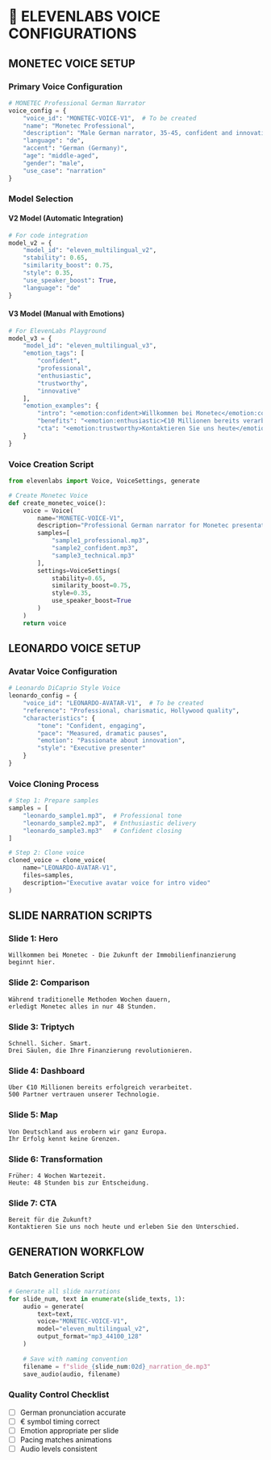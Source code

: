 # 🎤 ELEVENLABS VOICE CONFIGURATIONS

## MONETEC VOICE SETUP

### Primary Voice Configuration
```python
# MONETEC Professional German Narrator
voice_config = {
    "voice_id": "MONETEC-VOICE-V1",  # To be created
    "name": "Monetec Professional",
    "description": "Male German narrator, 35-45, confident and innovative",
    "language": "de",
    "accent": "German (Germany)",
    "age": "middle-aged",
    "gender": "male",
    "use_case": "narration"
}
```

### Model Selection

#### V2 Model (Automatic Integration)
```python
# For code integration
model_v2 = {
    "model_id": "eleven_multilingual_v2",
    "stability": 0.65,
    "similarity_boost": 0.75,
    "style": 0.35,
    "use_speaker_boost": True,
    "language": "de"
}
```

#### V3 Model (Manual with Emotions)
```python
# For ElevenLabs Playground
model_v3 = {
    "model_id": "eleven_multilingual_v3",
    "emotion_tags": [
        "confident",
        "professional",
        "enthusiastic",
        "trustworthy",
        "innovative"
    ],
    "emotion_examples": {
        "intro": "<emotion:confident>Willkommen bei Monetec</emotion:confident>",
        "benefits": "<emotion:enthusiastic>€10 Millionen bereits verarbeitet</emotion:enthusiastic>",
        "cta": "<emotion:trustworthy>Kontaktieren Sie uns heute</emotion:trustworthy>"
    }
}
```

### Voice Creation Script

```python
from elevenlabs import Voice, VoiceSettings, generate

# Create Monetec Voice
def create_monetec_voice():
    voice = Voice(
        name="MONETEC-VOICE-V1",
        description="Professional German narrator for Monetec presentations",
        samples=[
            "sample1_professional.mp3",
            "sample2_confident.mp3",
            "sample3_technical.mp3"
        ],
        settings=VoiceSettings(
            stability=0.65,
            similarity_boost=0.75,
            style=0.35,
            use_speaker_boost=True
        )
    )
    return voice
```

## LEONARDO VOICE SETUP

### Avatar Voice Configuration
```python
# Leonardo DiCaprio Style Voice
leonardo_config = {
    "voice_id": "LEONARDO-AVATAR-V1",  # To be created
    "reference": "Professional, charismatic, Hollywood quality",
    "characteristics": {
        "tone": "Confident, engaging",
        "pace": "Measured, dramatic pauses",
        "emotion": "Passionate about innovation",
        "style": "Executive presenter"
    }
}
```

### Voice Cloning Process
```python
# Step 1: Prepare samples
samples = [
    "leonardo_sample1.mp3",  # Professional tone
    "leonardo_sample2.mp3",  # Enthusiastic delivery
    "leonardo_sample3.mp3"   # Confident closing
]

# Step 2: Clone voice
cloned_voice = clone_voice(
    name="LEONARDO-AVATAR-V1",
    files=samples,
    description="Executive avatar voice for intro video"
)
```

## SLIDE NARRATION SCRIPTS

### Slide 1: Hero
```text
Willkommen bei Monetec - Die Zukunft der Immobilienfinanzierung beginnt hier.
```

### Slide 2: Comparison
```text
Während traditionelle Methoden Wochen dauern, 
erledigt Monetec alles in nur 48 Stunden.
```

### Slide 3: Triptych
```text
Schnell. Sicher. Smart. 
Drei Säulen, die Ihre Finanzierung revolutionieren.
```

### Slide 4: Dashboard
```text
Über €10 Millionen bereits erfolgreich verarbeitet. 
500 Partner vertrauen unserer Technologie.
```

### Slide 5: Map
```text
Von Deutschland aus erobern wir ganz Europa. 
Ihr Erfolg kennt keine Grenzen.
```

### Slide 6: Transformation
```text
Früher: 4 Wochen Wartezeit. 
Heute: 48 Stunden bis zur Entscheidung.
```

### Slide 7: CTA
```text
Bereit für die Zukunft? 
Kontaktieren Sie uns noch heute und erleben Sie den Unterschied.
```

## GENERATION WORKFLOW

### Batch Generation Script
```python
# Generate all slide narrations
for slide_num, text in enumerate(slide_texts, 1):
    audio = generate(
        text=text,
        voice="MONETEC-VOICE-V1",
        model="eleven_multilingual_v2",
        output_format="mp3_44100_128"
    )
    
    # Save with naming convention
    filename = f"slide_{slide_num:02d}_narration_de.mp3"
    save_audio(audio, filename)
```

### Quality Control Checklist
- [ ] German pronunciation accurate
- [ ] € symbol timing correct
- [ ] Emotion appropriate per slide
- [ ] Pacing matches animations
- [ ] Audio levels consistent